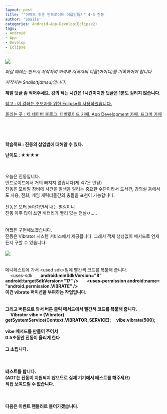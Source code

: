 ```yaml
---
layout: post
title: '"아마도 쉬운 안드로이드 어플만들기" 4-3 진동'
author: 'Snails'
categories: Android-App-Develop(Eclipse2)
tags:
- Android
- App
- Develop
- Eclipse
---
```



<script> location.href='https://cafe.naver.com/develoid/283993' ; </script>

<p><img src="https://dthumb-phinf.pstatic.net/?src=%22http%3A%2F%2Fpostfiles3.naver.net%2F20130523_178%2Ftjdtnsu_1369283538974akCh1_JPEG%2Fand.jpg%3Ftype%3Dw2%22&amp;type=cafe_wa740"></p><p><i>퍼갈 때에는 반드시 저작자의 허락과 저작자의 이름(아이디)를 기록하어야 합니다.</i></p><p><i>저작자는 Snails(tjdtnsu)입니다.</i></p><p><span><strong><span>제발 덧글 좀 적어주세요. 강의 적는 시간은 1시간이지만 덧글은 1분도 걸리지 않습니다.</span></strong></span></p><p><u>참고 : 이 강좌는 초보자를 위한 Eclipse를 사용하였습니다.</u></p><p><u>올리는 곳 : 제 네이버 블로그, 디벨로이드 카페, App Development 카페, 프그머 카페</u></p><p>&nbsp;</p><p><u>﻿</u></p><p><b><span>학습목표 :&nbsp;진동의 삽입법에 대해알 수 있다.</span></b></p><p><span><span><strong>난이도 : ★★</strong><strong>★</strong><strong>★</strong>&nbsp;</span></span> </p><div>&nbsp;</div><div>&nbsp;</div><div>오늘은 진동입니다.</div><div>안드로이드에서 거의 빠지지 않습니다(제 넥7은 안됟)</div><div>진동은 모바일 장비에 사건을 발생을 알리는 중요한 수단이라서 도서관, 강의실 등에서도 사용, 전화, 게임 캐릭터들간의 충돌을 표현이 가능합니다.</div><div>&nbsp;</div><div>진동은 모터 돌아가면서 내는 떨림이니</div><div>진동 아주 많이 쓰면 배터리가 빨리 닳는 전설ㅇ.....</div><div>&nbsp;</div><div>&nbsp;</div><div>어쨌든 구현해보겠습니다.</div><div>진동은 Vibrator 시스템 서비스에서 제공됩니다. 그래서 객체 생성없이 메서드로 언제든지 구할 수 있습니다.</div><div>&nbsp;</div><div><img src="https://dthumb-phinf.pstatic.net/?src=%22http%3A%2F%2Fblogfiles.naver.net%2F20130727_172%2Ftjdtnsu_1374891191899rONQU_PNG%2F%25C1%25A6%25B8%25F1_%25BE%25F8%25C0%25BD.png%22&amp;type=cafe_wa740"></div><div>&nbsp;</div><div>&nbsp;</div><div>메니페스트에 가서 &lt;used sdk&gt;밑에 빨간색 코드를 복붙해 줍니다.</div><div>&nbsp;&nbsp;&nbsp; &lt;uses-sdk<b>&nbsp;&nbsp;&nbsp;&nbsp;&nbsp;&nbsp;&nbsp; android:minSdkVersion="8"<b>&nbsp;&nbsp;&nbsp;&nbsp;&nbsp;&nbsp;&nbsp; android:targetSdkVersion="17" /&gt;<b>&nbsp;&nbsp;&nbsp; <b>&nbsp;&nbsp;&nbsp; <span>&lt;uses-permission android:name= "android.permission.VIBRATE" /&gt;</span></div><div>이건 vibrate 퍼미션을 부여하는 작업입니다.</div><div>&nbsp;</div><div>&nbsp;</div><div>그리고 버튼으로 와서 버튼 클릭 메서드에서 빨간색 코드를 복붙해 줍니다.</div><div>&nbsp;&nbsp;&nbsp; &nbsp;<span>Vibrator vibe = (Vibrator) getSystemService(Context.VIBRATOR_SERVICE);</span><b><span>&nbsp;&nbsp;&nbsp; &nbsp;vibe.vibrate(500);</span></div><div>&nbsp;</div><div>vibe 메서드를 만들어 주어서</div><div>0.5초동안 진동이 울리게 한다</div><div>&nbsp;</div><div>그 소립니다.</div><div>&nbsp;</div><div>&nbsp;</div><div>&nbsp;</div><div>테스트를 합니다.</div><div>(ADT는 진동이 지원되지 않으므로 실제 기기에서 테스트를 해주세요)</div><div>직접 보여드릴 수 없습니다.</div><div>&nbsp;</div><div>&nbsp;</div><div>&nbsp;</div><div>다음은 이벤트 핸들러로 들어가겠습니다.</div><p></p>
